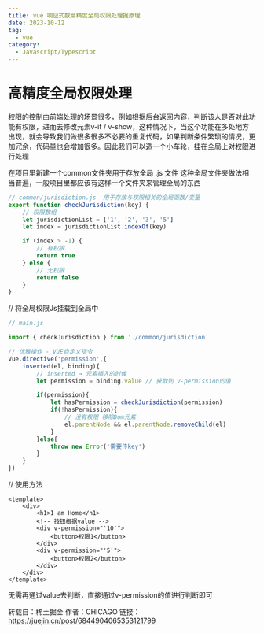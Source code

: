 ```yaml
---
title: vue 响应式数高精度全局权限处理据原理
date: 2023-10-12
tag:
  - vue
category:
  - Javascript/Typescript
---
```


# 高精度全局权限处理

权限的控制由前端处理的场景很多，例如根据后台返回内容，判断该人是否对此功能有权限，进而去修改元素v-if / v-show，这种情况下，当这个功能在多处地方出现，就会导致我们做很多很多不必要的重复代码，如果判断条件繁琐的情况，更加冗余，代码量也会增加很多。因此我们可以造一个小车轮，挂在全局上对权限进行处理


在项目里新建一个common文件夹用于存放全局 .js 文件
这种全局文件夹做法相当普遍，一般项目里都应该有这样一个文件夹来管理全局的东西

```js
// common/jurisdiction.js  用于存放与权限相关的全局函数/变量
export function checkJurisdiction(key) {
    // 权限数组
    let jurisdictionList = ['1', '2', '3', '5']
    let index = jurisdictionList.indexOf(key)

    if (index > -1) {
        // 有权限
        return true
    } else {
        // 无权限
        return false
    }
}
```

// 将全局权限Js挂载到全局中
    
```js
// main.js

import { checkJurisdiction } from './common/jurisdiction'

// 优雅操作 - VUE自定义指令
Vue.directive('permission',{
    inserted(el, binding){
        // inserted → 元素插入的时候
        let permission = binding.value // 获取到 v-permission的值

        if(permission){
            let hasPermission = checkJurisdiction(permission)
            if(!hasPermission){
                // 没有权限 移除Dom元素
                el.parentNode && el.parentNode.removeChild(el)
            }
        }else{
            throw new Error('需要传key')
        }
    }
})
```


// 使用方法
```vue
<template>
    <div>
        <h1>I am Home</h1>
        <!-- 按钮根据value -->
        <div v-permission="'10'">
            <button>权限1</button>
        </div>
        <div v-permission="'5'">
            <button>权限2</button>
        </div>
    </div>
</template>
```


无需再通过value去判断，直接通过v-permission的值进行判断即可

转载自：稀土掘金 作者：CHICAGO 链接：https://juejin.cn/post/6844904065353121799 